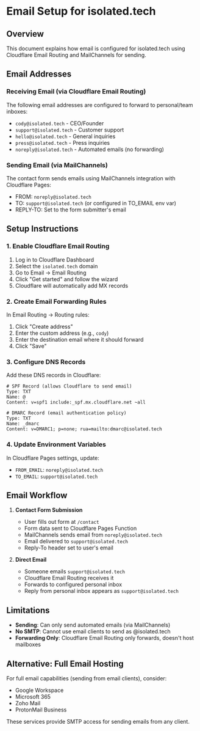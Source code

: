 # Email Setup for isolated.tech

## Overview

This document explains how email is configured for isolated.tech using Cloudflare Email Routing and MailChannels for sending.

## Email Addresses

### Receiving Email (via Cloudflare Email Routing)

The following email addresses are configured to forward to personal/team inboxes:

- `cody@isolated.tech` - CEO/Founder
- `support@isolated.tech` - Customer support
- `hello@isolated.tech` - General inquiries
- `press@isolated.tech` - Press inquiries
- `noreply@isolated.tech` - Automated emails (no forwarding)

### Sending Email (via MailChannels)

The contact form sends emails using MailChannels integration with Cloudflare Pages:
- FROM: `noreply@isolated.tech`
- TO: `support@isolated.tech` (or configured in TO_EMAIL env var)
- REPLY-TO: Set to the form submitter's email

## Setup Instructions

### 1. Enable Cloudflare Email Routing

1. Log in to Cloudflare Dashboard
2. Select the `isolated.tech` domain
3. Go to Email → Email Routing
4. Click "Get started" and follow the wizard
5. Cloudflare will automatically add MX records

### 2. Create Email Forwarding Rules

In Email Routing → Routing rules:
1. Click "Create address"
2. Enter the custom address (e.g., `cody`)
3. Enter the destination email where it should forward
4. Click "Save"

### 3. Configure DNS Records

Add these DNS records in Cloudflare:

```
# SPF Record (allows Cloudflare to send email)
Type: TXT
Name: @
Content: v=spf1 include:_spf.mx.cloudflare.net ~all

# DMARC Record (email authentication policy)
Type: TXT
Name: _dmarc
Content: v=DMARC1; p=none; rua=mailto:dmarc@isolated.tech
```

### 4. Update Environment Variables

In Cloudflare Pages settings, update:
- `FROM_EMAIL`: `noreply@isolated.tech`
- `TO_EMAIL`: `support@isolated.tech`

## Email Workflow

1. **Contact Form Submission**
   - User fills out form at `/contact`
   - Form data sent to Cloudflare Pages Function
   - MailChannels sends email from `noreply@isolated.tech`
   - Email delivered to `support@isolated.tech`
   - Reply-To header set to user's email

2. **Direct Email**
   - Someone emails `support@isolated.tech`
   - Cloudflare Email Routing receives it
   - Forwards to configured personal inbox
   - Reply from personal inbox appears as `support@isolated.tech`

## Limitations

- **Sending**: Can only send automated emails (via MailChannels)
- **No SMTP**: Cannot use email clients to send as @isolated.tech
- **Forwarding Only**: Cloudflare Email Routing only forwards, doesn't host mailboxes

## Alternative: Full Email Hosting

For full email capabilities (sending from email clients), consider:
- Google Workspace
- Microsoft 365
- Zoho Mail
- ProtonMail Business

These services provide SMTP access for sending emails from any client.